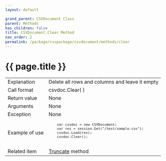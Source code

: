 ```yaml
---
layout: default

grand_parent: CSVDocument Class
parent: Methods
has_children: false
title: CSVDocument.Clear Method
nav_order: 2
permalink: /package/csvpackage/csvdocument/methods/clear
---
```

# {{ page.title }}

<table>
  <tr>
    <td>Explanation</td>
    <td colspan="2">Delete all rows and columns and leave it  empty</td>
  </tr>
  <tr>
    <td>Call format</td>
    <td colspan="2">csvdoc.Clear( )</td>
  </tr>
  <tr>
    <td>Return value</td>
    <td colspan="2">None</td>
  </tr>  
  <tr>
    <td>Arguments</td>
    <td colspan="2">None</td>
  </tr>
  <tr>
    <td>Exception</td>
    <td colspan="2">None</td>
  </tr>
  <tr>
    <td>Example of use</td>
    <td colspan="2"><code><pre>
    var csvdoc = new CSVDocument;
    var res = session.Get("/test/sample.csv");
    csvdoc.Load(res);
    csvdoc.Clear();
    </pre></code></td>
  </tr>
  <tr>
    <td>Related item</td>
    <td colspan="2"><a href="/package/csvpackage/csvdocument/methods/truncate">Truncate</a> method</td>
  </tr>
</table>



